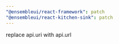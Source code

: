 ```yaml
---
"@ensembleui/react-framework": patch
"@ensembleui/react-kitchen-sink": patch
---
```


replace api.uri with api.url
